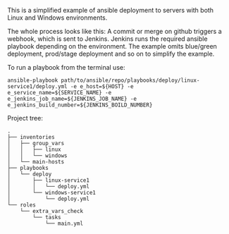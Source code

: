This is a simplified example of ansible deployment to servers with both Linux and Windows environments.

The whole process looks like this: A commit or merge on github triggers a webhook, which is sent to Jenkins. Jenkins runs the required ansible playbook depending on the environment. The example omits blue/green deployment, prod/stage deployment and so on to simplify the example.

To run a playbook from the terminal use:
```
ansible-playbook path/to/ansible/repo/playbooks/deploy/linux-service1/deploy.yml -e e_host=${HOST} -e e_service_name=${SERVICE_NAME} -e e_jenkins_job_name=${JENKINS_JOB_NAME} -e e_jenkins_build_number=${JENKINS_BOILD_NUMBER}
```

Project tree:
```
.
├── inventories
│   ├── group_vars
│   │   ├── linux
│   │   └── windows
│   └── main-hosts
├── playbooks
│   └── deploy
│       ├── linux-service1
│       │   └── deploy.yml
│       └── windows-service1
│           └── deploy.yml
└── roles
    └── extra_vars_check
        └── tasks
            └── main.yml
```
